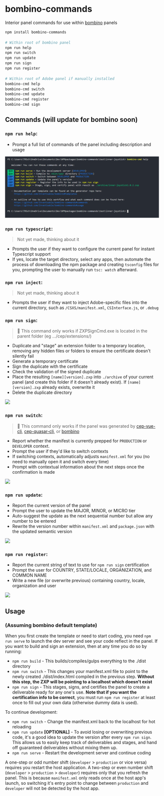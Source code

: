 # bombino-commands

Interior panel commands for use within [bombino](https://github.com/Inventsable/bombino) panels

```bash
npm install bombino-commands

# Within root of bombino panel
npm run help
npm run switch
npm run update
npm run sign
npm run register

# Within root of Adobe panel if manually installed
bombino-cmd help
bombino-cmd switch
bombino-cmd update
bombino-cmd register
bombino-cmd sign
```

## Commands (will update for bombino soon)

### `npm run help`:

- Prompt a full list of commands of the panel including description and usage

![](./assets/help.png)

### `npm run typescript`:

> Not yet made, thinking about it

- Prompts the user if they want to configure the current panel for instant Typescript support
- If yes, locate the target directory, select any apps, then automate the process of downloading the npm package and creating `tsconfig` files for you, prompting the user to manually run `tsc: watch` afterward.

### `npm run inject`:

> Not yet made, thinking about it

- Prompts the user if they want to inject Adobe-specific files into the current directory, such as `/CSXS/manifest.xml`, `CSInterface.js`, or `.debug`

### `npm run sign`:

> 🚩 This command only works if ZXPSignCmd.exe is located in the parent folder (eg .../cep/extensions/)

- Duplicate and "stage" an extension folder to a temporary location, removing any hidden files or folders to ensure the certificate doesn't silently fail
- Generate a temporary certificate
- Sign the duplicate with the certificate
- Check the validation of the signed duplicate
- Place the resulting `[name][version].zxp` into `./archive` of your current panel (and create this folder if it doesn't already exist). If `[name][version].zxp` already exists, overwrite it
- Delete the duplicate directory

![](https://thumbs.gfycat.com/CrazyMerryIlsamochadegu-size_restricted.gif)

### `npm run switch`:

> 🚩 This command only works if the panel was generated by [cep-vue-cli](https://github.com/Inventsable/generator-cep-vue-cli), [cep-quasar-cli](https://github.com/Inventsable/generator-cep-quasar-cli), or [bombino](https://github.com/Inventsable/bombino)

- Report whether the manifest is currently prepped for `PRODUCTION` or `DEVELOPER` context.
- Prompt the user if they'd like to switch contexts
- If switching contexts, automatically adjusts `manifest.xml` for you (no need to manually open it and switch every time)
- Prompt with contextual information about the next steps once the confirmation is made

![](https://thumbs.gfycat.com/DemandingPaltryAlbatross-size_restricted.gif)

### `npm run update`:

- Report the current version of the panel
- Prompt the user to update the MAJOR, MINOR, or MICRO tier
- Auto-suggest the update as the next sequential number but allow any number to be entered
- Rewrite the version number within `manifest.xml` and `package.json` with the updated semantic version

![](https://thumbs.gfycat.com/CreepyLastBittern-size_restricted.gif)

### `npm run register`:

- Report the current string of text to use for `npm run sign` certification
- Prompt the user for COUNTRY, STATE/LOCALE, ORGANIZATION, and COMMON NAME
- Write a new file (or overwrite previous) containing country, locale, organization and user

![](https://thumbs.gfycat.com/LonelyFemaleBobolink-size_restricted.gif)

## Usage

### (Assuming bombino default template)

When you first create the template or need to start coding, you need `npm run serve` to launch the dev server and see your code reflect in the panel. If you want to build and sign an extension, then at any time you do so by running:

- `npm run build` - This builds/compiles/gulps everything to the ./dist directory
- `npm run switch` - This changes your manifest.xml file to point to the newly created ./dist/index.html compiled in the previous step. **Without this step, the ZXP will be pointing to a localhost which doesn't exist**
- `npm run sign` - This stages, signs, and certifies the panel to create a deliverable ready for any one's use. **Note that if you want the certification info to be correct**, you must run `npm run register` at least once to fill out your own data (otherwise dummy data is used).

To continue development:

- `npm run switch` - Change the manifest.xml back to the localhost for hot reloading
- `npm run update` **[OPTIONAL]** - To avoid losing or overwriting previous code, it's a good idea to update the version after every `npm run sign`. This allows us to easily keep track of deliverables and stages, and hand off guaranteed deliverables without mixing them up.
- `npm run serve` - Restart the development server and continue coding

A one-step or odd number shift (`developer` > `production` or vice versa) requires you restart the host application. A two-step or even number shift (`developer` > `production` > `developer`) requires only that you refresh the panel. This is because `manifest.xml` only reads once at the host app's launch, so switching it's entry point to change between `production` and `developer` will not be detected by the host app.
